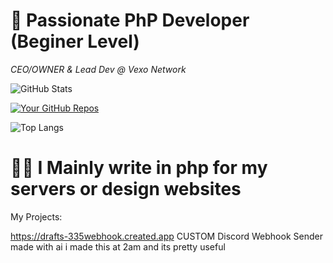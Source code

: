 # 🐘 Passionate PhP Developer (Beginer Level)

*CEO/OWNER & Lead Dev @ Vexo Network*

![GitHub Stats](https://github-readme-stats.vercel.app/api?username=phrqndydevs&show_icons=true)

[![Your GitHub Repos](https://github-readme-stats.vercel.app/api?username=phrqndydevs&show_icons=true&theme=dark)](https://github.com/phrqndydevs?tab=repositories)

![Top Langs](https://github-readme-stats.vercel.app/api/top-langs/?username=phrqndydevs&layout=compact)

# 🧑‍💻 I Mainly write in php for my servers or design websites


My Projects:

https://drafts-335webhook.created.app
CUSTOM Discord Webhook Sender made with ai 
i made this at 2am and its pretty useful 
